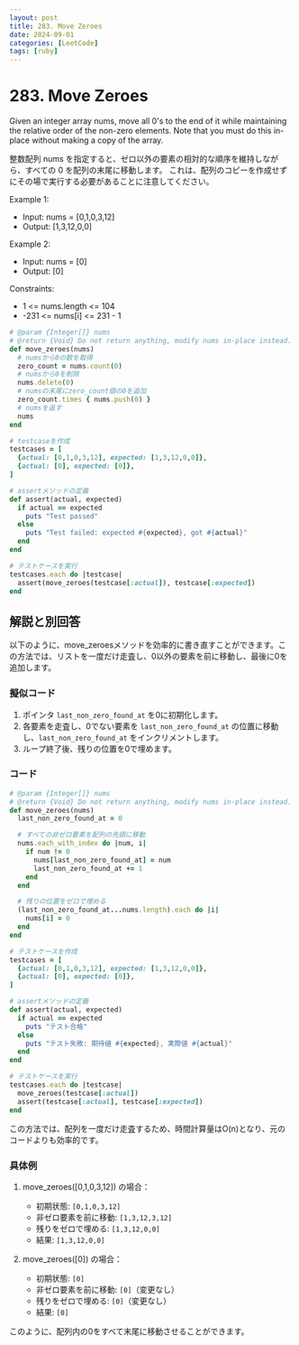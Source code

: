```yaml
---
layout: post
title: 283. Move Zeroes
date: 2024-09-01
categories: [LeetCode]
tags: [ruby]
---
```


# 283. Move Zeroes

Given an integer array nums, move all 0's to the end of it while maintaining the relative order of the non-zero elements.
Note that you must do this in-place without making a copy of the array.

整数配列 nums を指定すると、ゼロ以外の要素の相対的な順序を維持しながら、すべての 0 を配列の末尾に移動します。
これは、配列のコピーを作成せずにその場で実行する必要があることに注意してください。

Example 1:
- Input: nums = [0,1,0,3,12]
- Output: [1,3,12,0,0]

Example 2:
- Input: nums = [0]
- Output: [0]

Constraints:
- 1 <= nums.length <= 104
- -231 <= nums[i] <= 231 - 1

```ruby
# @param {Integer[]} nums
# @return {Void} Do not return anything, modify nums in-place instead.
def move_zeroes(nums)
  # numsから0の数を取得
  zero_count = nums.count(0)
  # numsから0を削除
  nums.delete(0)
  # numsの末尾にzero_count個の0を追加
  zero_count.times { nums.push(0) }
  # numsを返す
  nums
end

# testcaseを作成
testcases = [
  {actual: [0,1,0,3,12], expected: [1,3,12,0,0]},
  {actual: [0], expected: [0]},
]

# assertメソッドの定義
def assert(actual, expected)
  if actual == expected
    puts "Test passed"
  else
    puts "Test failed: expected #{expected}, got #{actual}"
  end
end

# テストケースを実行
testcases.each do |testcase|
  assert(move_zeroes(testcase[:actual]), testcase[:expected])
end
```

## 解説と別回答

以下のように、move_zeroesメソッドを効率的に書き直すことができます。この方法では、リストを一度だけ走査し、0以外の要素を前に移動し、最後に0を追加します。

### 擬似コード
1. ポインタ `last_non_zero_found_at` を0に初期化します。
2. 各要素を走査し、0でない要素を `last_non_zero_found_at` の位置に移動し、`last_non_zero_found_at` をインクリメントします。
3. ループ終了後、残りの位置を0で埋めます。

### コード
```ruby
# @param {Integer[]} nums
# @return {Void} Do not return anything, modify nums in-place instead.
def move_zeroes(nums)
  last_non_zero_found_at = 0

  # すべての非ゼロ要素を配列の先頭に移動
  nums.each_with_index do |num, i|
    if num != 0
      nums[last_non_zero_found_at] = num
      last_non_zero_found_at += 1
    end
  end

  # 残りの位置をゼロで埋める
  (last_non_zero_found_at...nums.length).each do |i|
    nums[i] = 0
  end
end

# テストケースを作成
testcases = [
  {actual: [0,1,0,3,12], expected: [1,3,12,0,0]},
  {actual: [0], expected: [0]},
]

# assertメソッドの定義
def assert(actual, expected)
  if actual == expected
    puts "テスト合格"
  else
    puts "テスト失敗: 期待値 #{expected}, 実際値 #{actual}"
  end
end

# テストケースを実行
testcases.each do |testcase|
  move_zeroes(testcase[:actual])
  assert(testcase[:actual], testcase[:expected])
end
```

この方法では、配列を一度だけ走査するため、時間計算量はO(n)となり、元のコードよりも効率的です。

### 具体例

1. move_zeroes([0,1,0,3,12]) の場合：
   - 初期状態: `[0,1,0,3,12]`
   - 非ゼロ要素を前に移動: `[1,3,12,3,12]`
   - 残りをゼロで埋める: `[1,3,12,0,0]`
   - 結果: `[1,3,12,0,0]`

2. move_zeroes([0]) の場合：
   - 初期状態: `[0]`
   - 非ゼロ要素を前に移動: `[0]`（変更なし）
   - 残りをゼロで埋める: `[0]`（変更なし）
   - 結果: `[0]`

このように、配列内の0をすべて末尾に移動させることができます。